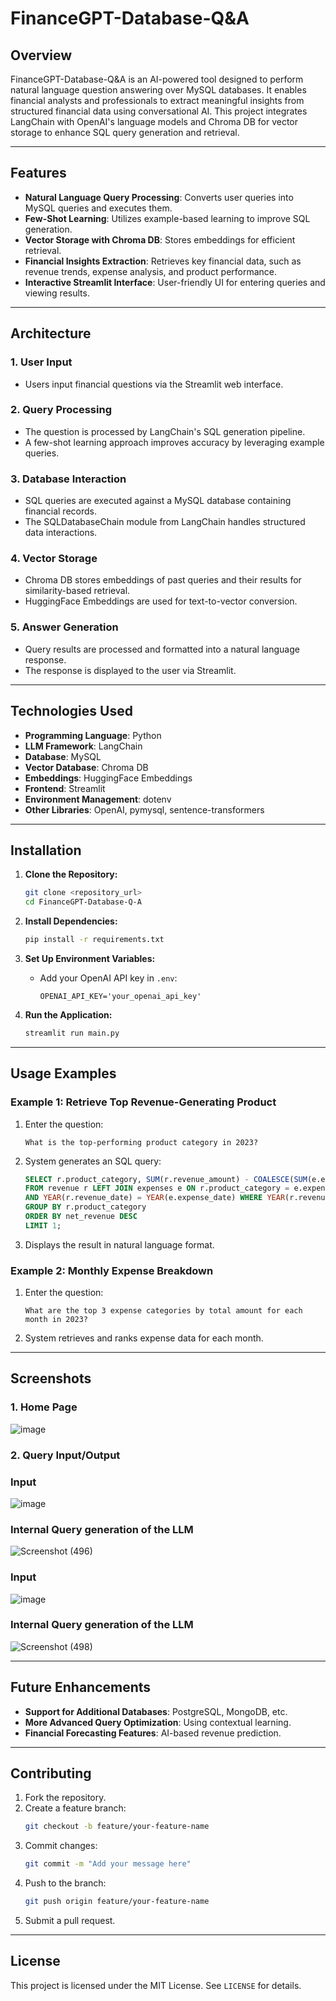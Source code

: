 # FinanceGPT-Database-Q&A

## Overview
FinanceGPT-Database-Q&A is an AI-powered tool designed to perform natural language question answering over MySQL databases. It enables financial analysts and professionals to extract meaningful insights from structured financial data using conversational AI. This project integrates LangChain with OpenAI's language models and Chroma DB for vector storage to enhance SQL query generation and retrieval.

---

## Features

- **Natural Language Query Processing**: Converts user queries into MySQL queries and executes them.
- **Few-Shot Learning**: Utilizes example-based learning to improve SQL generation.
- **Vector Storage with Chroma DB**: Stores embeddings for efficient retrieval.
- **Financial Insights Extraction**: Retrieves key financial data, such as revenue trends, expense analysis, and product performance.
- **Interactive Streamlit Interface**: User-friendly UI for entering queries and viewing results.

---

## Architecture

### 1. **User Input**
   - Users input financial questions via the Streamlit web interface.
   
### 2. **Query Processing**
   - The question is processed by LangChain's SQL generation pipeline.
   - A few-shot learning approach improves accuracy by leveraging example queries.

### 3. **Database Interaction**
   - SQL queries are executed against a MySQL database containing financial records.
   - The SQLDatabaseChain module from LangChain handles structured data interactions.

### 4. **Vector Storage**
   - Chroma DB stores embeddings of past queries and their results for similarity-based retrieval.
   - HuggingFace Embeddings are used for text-to-vector conversion.

### 5. **Answer Generation**
   - Query results are processed and formatted into a natural language response.
   - The response is displayed to the user via Streamlit.

---

## Technologies Used

- **Programming Language**: Python
- **LLM Framework**: LangChain
- **Database**: MySQL
- **Vector Database**: Chroma DB
- **Embeddings**: HuggingFace Embeddings
- **Frontend**: Streamlit
- **Environment Management**: dotenv
- **Other Libraries**: OpenAI, pymysql, sentence-transformers

---

## Installation

1. **Clone the Repository:**
   ```bash
   git clone <repository_url>
   cd FinanceGPT-Database-Q-A
   ```

2. **Install Dependencies:**
   ```bash
   pip install -r requirements.txt
   ```

3. **Set Up Environment Variables:**
   - Add your OpenAI API key in `.env`:
     ```env
     OPENAI_API_KEY='your_openai_api_key'
     ```

4. **Run the Application:**
   ```bash
   streamlit run main.py
   ```

---

## Usage Examples

### Example 1: Retrieve Top Revenue-Generating Product
1. Enter the question:
   ```
   What is the top-performing product category in 2023?
   ```
2. System generates an SQL query:
   ```sql
   SELECT r.product_category, SUM(r.revenue_amount) - COALESCE(SUM(e.expense_amount), 0) AS net_revenue
   FROM revenue r LEFT JOIN expenses e ON r.product_category = e.expense_type
   AND YEAR(r.revenue_date) = YEAR(e.expense_date) WHERE YEAR(r.revenue_date) = 2023
   GROUP BY r.product_category
   ORDER BY net_revenue DESC
   LIMIT 1;
   ```
3. Displays the result in natural language format.

### Example 2: Monthly Expense Breakdown
1. Enter the question:
   ```
   What are the top 3 expense categories by total amount for each month in 2023?
   ```
2. System retrieves and ranks expense data for each month.

---

## Screenshots

### 1. Home Page
![image](https://github.com/user-attachments/assets/55c42686-2558-4be4-9188-0eebccbc340e)

### 2. Query Input/Output

### Input
![image](https://github.com/user-attachments/assets/ecbf13e4-69a0-4a37-a2bc-4f67d3436c10)
### Internal Query generation of the LLM
![Screenshot (496)](https://github.com/user-attachments/assets/ae818b11-b21a-4ae5-ba80-661a8757ddc3)

### Input
![image](https://github.com/user-attachments/assets/e4379ba4-8c62-4d00-9162-02930f2b2d9a)
### Internal Query generation of the LLM
![Screenshot (498)](https://github.com/user-attachments/assets/746f434c-38c1-4e90-b536-d74d3c9c3756)

---

## Future Enhancements

- **Support for Additional Databases**: PostgreSQL, MongoDB, etc.
- **More Advanced Query Optimization**: Using contextual learning.
- **Financial Forecasting Features**: AI-based revenue prediction.

---

## Contributing

1. Fork the repository.
2. Create a feature branch:
   ```bash
   git checkout -b feature/your-feature-name
   ```
3. Commit changes:
   ```bash
   git commit -m "Add your message here"
   ```
4. Push to the branch:
   ```bash
   git push origin feature/your-feature-name
   ```
5. Submit a pull request.

---

## License

This project is licensed under the MIT License. See `LICENSE` for details.

